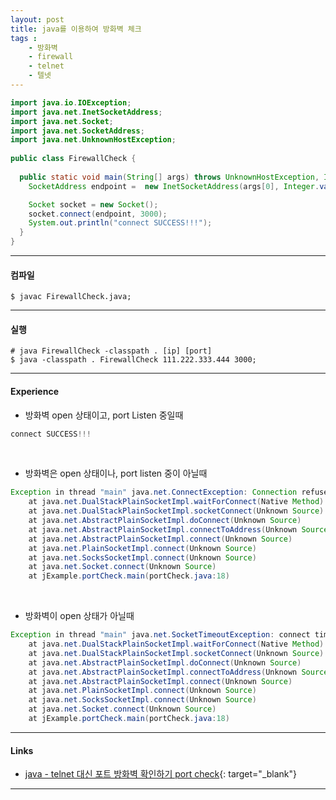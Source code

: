 ```yaml
---
layout: post
title: java를 이용하여 방화벽 체크
tags :
    - 방화벽
    - firewall
    - telnet
    - 텔넷
---
```



```java
import java.io.IOException;
import java.net.InetSocketAddress;
import java.net.Socket;
import java.net.SocketAddress;
import java.net.UnknownHostException;
 
public class FirewallCheck {
	
  public static void main(String[] args) throws UnknownHostException, IOException {
    SocketAddress endpoint =  new InetSocketAddress(args[0], Integer.valueOf(args[1]));

    Socket socket = new Socket();
    socket.connect(endpoint, 3000);
    System.out.println("connect SUCCESS!!!");
  }
}
```
---

#### 컴파일
```shell
$ javac FirewallCheck.java;
```
---

#### 실행
```shell
# java FirewallCheck -classpath . [ip] [port]
$ java -classpath . FirewallCheck 111.222.333.444 3000;
```
---

#### Experience
* 방화벽 open 상태이고, port Listen 중일때<br> 
```java
connect SUCCESS!!!
```

<br>

* 방화벽은 open 상태이나, port listen 중이 아닐때<br>
```java
Exception in thread "main" java.net.ConnectException: Connection refused: connect
	at java.net.DualStackPlainSocketImpl.waitForConnect(Native Method)
	at java.net.DualStackPlainSocketImpl.socketConnect(Unknown Source)
	at java.net.AbstractPlainSocketImpl.doConnect(Unknown Source)
	at java.net.AbstractPlainSocketImpl.connectToAddress(Unknown Source)
	at java.net.AbstractPlainSocketImpl.connect(Unknown Source)
	at java.net.PlainSocketImpl.connect(Unknown Source)
	at java.net.SocksSocketImpl.connect(Unknown Source)
	at java.net.Socket.connect(Unknown Source)
	at jExample.portCheck.main(portCheck.java:18)
```

<br>

* 방화벽이 open 상태가 아닐때<br>
```java
Exception in thread "main" java.net.SocketTimeoutException: connect timed out
	at java.net.DualStackPlainSocketImpl.waitForConnect(Native Method)
	at java.net.DualStackPlainSocketImpl.socketConnect(Unknown Source)
	at java.net.AbstractPlainSocketImpl.doConnect(Unknown Source)
	at java.net.AbstractPlainSocketImpl.connectToAddress(Unknown Source)
	at java.net.AbstractPlainSocketImpl.connect(Unknown Source)
	at java.net.PlainSocketImpl.connect(Unknown Source)
	at java.net.SocksSocketImpl.connect(Unknown Source)
	at java.net.Socket.connect(Unknown Source)
	at jExample.portCheck.main(portCheck.java:18)
```
---

#### Links
* [java - telnet 대신 포트 방화벽 확인하기 port check](https://goni9071.tistory.com/m/78){: target="_blank"} 

---
